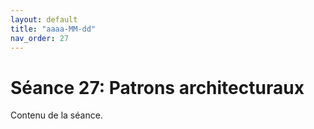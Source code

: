 ```yaml
---
layout: default
title: "aaaa-MM-dd"
nav_order: 27
---
```


# Séance 27: Patrons architecturaux

Contenu de la séance.